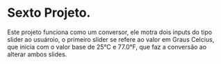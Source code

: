 # Sexto Projeto.

Este projeto funciona como um conversor, ele motra dois inputs do tipo slider ao usuároio,
o primeiro slider se refere ao valor em Graus Celcius, que inicia com o valor base de 25°C 
e 77.0°F, que faz a conversão ao alterar ambos slides.
